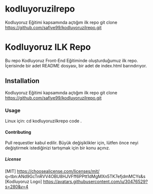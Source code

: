 # kodluyoruzilrepo
Kodluyoruz Eğitimi kapsamında açtığım ilk repo
git clone https://github.com/safiye99/kodluyoruzilrepo.git

# Kodluyoruz ILK Repo
Bu repo Kodluyoruz Front-End Eğitiminde oluşturduğumuz ilk repo. İçerisinde bir adet README dosyası, bir adet de index.html barındırıyor.
## Installation
Kodluyoruz Eğitimi kapsamında açtığım ilk repo
git clone https://github.com/safiye99/kodluyoruzilrepo.git
### Usage 
Linux için:
   cd kodluyoruzilkrepo
   code .
#### Contributing
Pull requestler kabul edilir. Büyük değişiklikler için, lütfen önce neyi değiştirmek istediğinizi tartışmak için bir konu açınız.
##### License
[MIT] https://choosealicense.com/licenses/mit/
q=tbn:ANd9GcTnRVV4OBU8HJVFff6PPtt1dMgMXn5TK7efjdmMCYs&s
[Kodluyoruz Logo] https://avatars.githubusercontent.com/u/30476529?s=280&v=4
